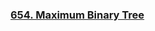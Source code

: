 ### [654. Maximum Binary Tree](https://github.com/lulukdog/leetcode-Python/blob/master/Tree/Maximum%20Binary%20Tree.py)

